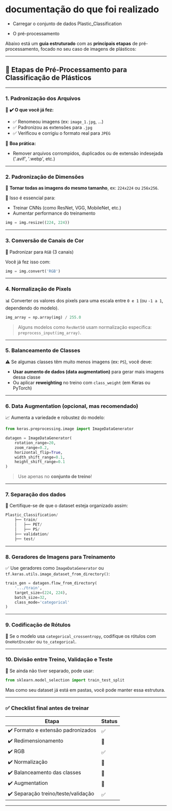 # documentação do que foi realizado

- Carregar o conjunto de dados Plastic_Classification

- O pré-processamento

Abaixo está um **guia estruturado** com as **principais etapas** de pré-processamento, focado no seu caso de imagens de plásticos:

---

## 🧪 Etapas de Pré-Processamento para Classificação de Plásticos

---

### 1. **Padronização dos Arquivos**

🔹 **✔️ O que você já fez:**

- ✅ Renomeou imagens (ex: `image_1.jpg`, ...)
- ✅ Padronizou as extensões para `.jpg`
- ✅ Verificou e corrigiu o formato real para `JPEG`

🔹 **Boa prática:**

- Remover arquivos corrompidos, duplicados ou de extensão indesejada ('.avif', '.webp', etc.)

---

### 2. **Padronização de Dimensões**

📏 **Tornar todas as imagens do mesmo tamanho**, ex: `224x224` ou `256x256`.

🔧 Isso é essencial para:

- Treinar CNNs (como ResNet, VGG, MobileNet, etc.)
- Aumentar performance do treinamento

```python
img = img.resize((224, 224))
```

---

### 3. **Conversão de Canais de Cor**

🎨 Padronizar para `RGB` (3 canais)

Você já fez isso com:

```python
img = img.convert('RGB')
```

---

### 4. **Normalização de Pixels**

📊 Converter os valores dos pixels para uma escala entre `0 e 1` (ou `-1 a 1`, dependendo do modelo).

```python
img_array = np.array(img) / 255.0
```

> Alguns modelos como `ResNet50` usam normalização específica: `preprocess_input(img_array)`.

---

### 5. **Balanceamento de Classes**

⚠️ Se algumas classes têm muito menos imagens (ex: `PS`), você deve:

- **Usar aumento de dados (data augmentation)** para gerar mais imagens dessa classe
- Ou aplicar **reweighting** no treino com `class_weight` (em Keras ou PyTorch)

---

### 6. **Data Augmentation (opcional, mas recomendado)**

📈 Aumenta a variedade e robustez do modelo:

```python
from keras.preprocessing.image import ImageDataGenerator

datagen = ImageDataGenerator(
    rotation_range=20,
    zoom_range=0.2,
    horizontal_flip=True,
    width_shift_range=0.1,
    height_shift_range=0.1
)
```

> Use apenas no **conjunto de treino**!

---

### 7. **Separação dos dados**

📂 Certifique-se de que o dataset esteja organizado assim:

```python
Plastic_Classification/
    ├── train/
    │   ├── PET/
    │   ├── PS/
    ├── validation/
    ├── test/
```

---

### 8. **Geradores de Imagens para Treinamento**

✅ Use geradores como `ImageDataGenerator` ou `tf.keras.utils.image_dataset_from_directory()`:

```python
train_gen = datagen.flow_from_directory(
    '.../train',
    target_size=(224, 224),
    batch_size=32,
    class_mode='categorical'
)
```

---

### 9. **Codificação de Rótulos**

🎯 Se o modelo usa `categorical_crossentropy`, codifique os rótulos com `OneHotEncoder` ou `to_categorical`.

---

### 10. **Divisão entre Treino, Validação e Teste**

🧪 Se ainda não tiver separado, pode usar:

```python
from sklearn.model_selection import train_test_split
```

Mas como seu dataset já está em pastas, você pode manter essa estrutura.

---

### ✅ Checklist final antes de treinar

| Etapa                               | Status |
| ----------------------------------- | ------ |
| ✔️ Formato e extensão padronizados  | ✅      |
| ✔️ Redimensionamento                | 🚧     |
| ✔️ RGB                              | ✅      |
| ✔️ Normalização                     | 🚧     |
| ✔️ Balanceamento das classes        | 🚧     |
| ✔️ Augmentation                     | 🚧     |
| ✔️ Separação treino/teste/validação | ✅      |

---



